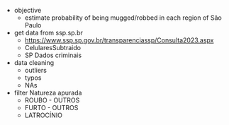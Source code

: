 - objective
	- estimate probability of being mugged/robbed in each region of São Paulo
- get data from ssp.sp.br
	- https://www.ssp.sp.gov.br/transparenciassp/Consulta2023.aspx
	- CelularesSubtraido
	- SP Dados criminais
- data cleaning
	- outliers
	- typos
	- NAs
- filter Natureza apurada
	- ROUBO - OUTROS
	- FURTO - OUTROS
	- LATROCÍNIO



